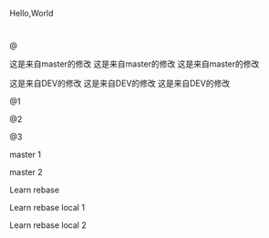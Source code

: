 Hello,World


#
#
#

@

这是来自master的修改
这是来自master的修改
这是来自master的修改


这是来自DEV的修改
这是来自DEV的修改
这是来自DEV的修改

@1

@2

@3

master 1

master 2



Learn rebase




Learn rebase local 1

Learn rebase local 2
